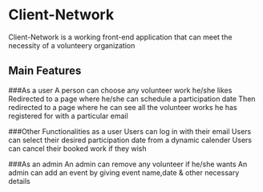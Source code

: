 # Client-Network

Client-Network is a working front-end application that can meet the necessity of a volunteery organization

## Main Features
###As a user
A person can choose any volunteer work he/she likes
Redirected to a page where he/she can schedule a participation date
Then redirected to a page where he can see all the volunteer works he has registered for with a particular email

###Other Functionalities as a user
Users can log in with their email
Users can select their desired participation date from a dynamic calender
Users can cancel their booked work if they wish

###As an admin
An admin can remove any volunteer if he/she wants
An admin can add an event by giving event name,date & other necessary details
